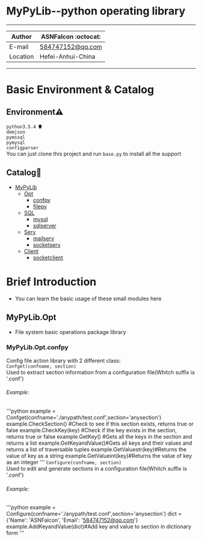 MyPyLib--python operating library 
===========================
****
|Author|ASNFalcon :octocat:|
|---|---
|E-mail|584747152@qq.com
|Location|Hefei-Anhui-China
****

# Basic Environment & Catalog
## Environment:warning:
`python3.5.4` :arrow_up:  
`demjson`   
`pymssql`   
`pymysql`   
`configparser`   
You can just clone this project and run `base.py` to install all the support  
## Catalog:bookmark_tabs:
* [MyPyLib](./)
	* [Opt](./Opt)
		* [confpy](./Opt/confpy.py)
		* [filepy](./Opt/filepy.py)
	* [SQL](./SQL)
		* [mysql](./SQL/mysql.py)
		* [sqlserver](./SQL/sqlserver.py)
	* [Serv](./Serv)
		* [mailserv](./Serv/mailserv.py)
		* [socketserv](./Serv/socketserv.py)
	* [Client](./Client)
		* [socketclient](./Client/socketclient.py)

# Brief Introduction
* You can learn the basic usage of these small modules here  

## MyPyLib.Opt
* File system basic operations package library

### MyPyLib.Opt.confpy
Config file action library with 2 different class:  
`Confget(confname, section)`   
Used to extract section information from a configuration file(Whitch suffix is '.conf')  
###### Example:  
'''python
	example = Confget(confname='./anypath/test.conf',section='anysection')
	example.CheckSection()	#Check to see if this section exists, returns true or false
	example.CheckKey(key)	#Check if the key exists in the section, returns true or false
	example.GetKey()		#Gets all the keys in the section and returns a list
	example.GetKeyandValue()#Gets all keys and their values and returns a list of traversable tuples
	example.GetValuestr(key)#Returns the value of key as a string
	example.GetValueint(key)#Returns the value of key as an integer
'''
`Configure(confname, section)`   
Used to edit and generate sections in a configuration file(Whitch suffix is '.conf')
###### Example: 
'''python
	example = Configure(confname='./anypath/test.conf',section='anysection')
	dict = {'Name': 'ASNFalcon', 'Email': '584747152@qq.com'}
	example.AddKeyandValue(dict)#Add key and value to section in dictionary form
'''
